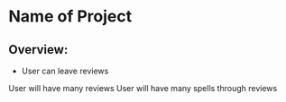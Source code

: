 # Name of Project

Overview:
 - 
 - User can leave reviews


User will have many reviews
User will have many spells through reviews
